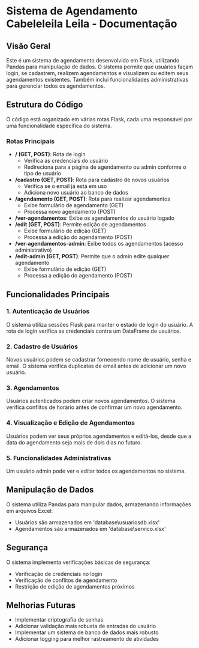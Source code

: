 # Sistema de Agendamento Cabeleleila Leila - Documentação

## Visão Geral

Este é um sistema de agendamento desenvolvido em Flask, utilizando Pandas para manipulação de dados. O sistema permite que usuários façam login, se cadastrem, realizem agendamentos e visualizem ou editem seus agendamentos existentes. Também inclui funcionalidades administrativas para gerenciar todos os agendamentos.

## Estrutura do Código

O código está organizado em várias rotas Flask, cada uma responsável por uma funcionalidade específica do sistema.

### Rotas Principais

- **/ (GET, POST)**: Rota de login
    - Verifica as credenciais do usuário
    - Redireciona para a página de agendamento ou admin conforme o tipo de usuário
- **/cadastro (GET, POST)**: Rota para cadastro de novos usuários
    - Verifica se o email já está em uso
    - Adiciona novo usuário ao banco de dados
- **/agendamento (GET, POST)**: Rota para realizar agendamentos
    - Exibe formulário de agendamento (GET)
    - Processa novo agendamento (POST)
- **/ver-agendamentos**: Exibe os agendamentos do usuário logado
- **/edit (GET, POST)**: Permite edição de agendamentos
    - Exibe formulário de edição (GET)
    - Processa a edição do agendamento (POST)
- **/ver-agendamentos-admin**: Exibe todos os agendamentos (acesso administrativo)
- **/edit-admin (GET, POST)**: Permite que o admin edite qualquer agendamento
    - Exibe formulário de edição (GET)
    - Processa a edição do agendamento (POST)

## Funcionalidades Principais

### 1. Autenticação de Usuários

O sistema utiliza sessões Flask para manter o estado de login do usuário. A rota de login verifica as credenciais contra um DataFrame de usuários.

### 2. Cadastro de Usuários

Novos usuários podem se cadastrar fornecendo nome de usuário, senha e email. O sistema verifica duplicatas de email antes de adicionar um novo usuário.

### 3. Agendamentos

Usuários autenticados podem criar novos agendamentos. O sistema verifica conflitos de horário antes de confirmar um novo agendamento.

### 4. Visualização e Edição de Agendamentos

Usuários podem ver seus próprios agendamentos e editá-los, desde que a data do agendamento seja mais de dois dias no futuro.

### 5. Funcionalidades Administrativas

Um usuário admin pode ver e editar todos os agendamentos no sistema.

## Manipulação de Dados

O sistema utiliza Pandas para manipular dados, armazenando informações em arquivos Excel:

- Usuários são armazenados em 'database\usuariosdb.xlsx'
- Agendamentos são armazenados em 'database\servico.xlsx'

## Segurança

O sistema implementa verificações básicas de segurança:

- Verificação de credenciais no login
- Verificação de conflitos de agendamento
- Restrição de edição de agendamentos próximos

## Melhorias Futuras

- Implementar criptografia de senhas
- Adicionar validação mais robusta de entradas do usuário
- Implementar um sistema de banco de dados mais robusto
- Adicionar logging para melhor rastreamento de atividades
